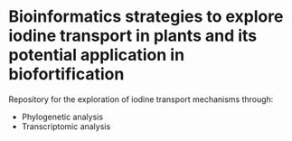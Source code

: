 # Bioinformatics strategies to explore iodine transport in plants and its potential application in biofortification

Repository for the exploration of iodine transport mechanisms through: 

- Phylogenetic analysis
- Transcriptomic analysis
